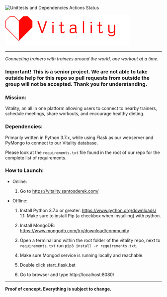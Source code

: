 ![Unittests and Dependencies Actions Status](https://github.com/santosderek/Vitality/workflows/Unittests-and-Dependencies/badge.svg)

![](vitality/static/images/heartlogo.png)


---

_Connecting trainers with trainees around the world, one workout at a time._

### Important! This is a senior project. We are not able to take outside help for this repo so pull requests from outside the group will not be accepted. Thank you for understanding. 

### Mission: 

Vitality, an all in one platform allowing users to connect to nearby trainers, schedule meetings, share workouts, and encourage healthy dieting. 

### Dependencies: 

Primarily written in Python 3.7.x, while using Flask as our webserver and PyMongo to connect to our Vitality database.

Please look at the `requirements.txt` file found in the root of our repo for the complete list of requirements.

### How to Launch:

- Online:
    
    1. Go to https://vitality.santosderek.com/

- Offline:

    1. Install Python 3.7.x or greater. https://www.python.org/downloads/
      1.1: Make sure to install Pip (a checkbox when installing) with python.
      
    2. Install MongoDB: https://www.mongodb.com/try/download/community
      
    3. Open a terminal and within the root folder of the vitality repo, next to `requirements.txt` run `pip3 install -r requirements.txt`.

    4. Make sure Mongod service is running locally and reachable.

    5. Double click start_flask.bat

    6. Go to browser and type http://localhost:8080/
   

--- 

**Proof of concept. Everything is subject to change.**
